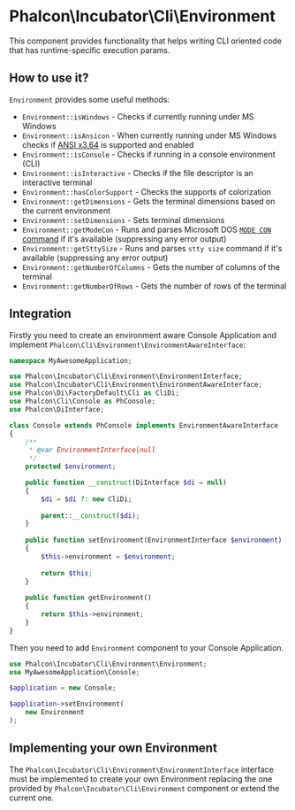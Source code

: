 # Phalcon\Incubator\Cli\Environment

This component provides functionality that helps writing CLI oriented code that has runtime-specific execution params.

## How to use it?

`Environment` provides some useful methods:

* `Environment::isWindows` - Checks if currently running under MS Windows
* `Environment::isAnsicon` - When currently running under MS Windows checks if [ANSI x3.64][1] is supported and enabled
* `Environment::isConsole` - Checks if running in a console environment (CLI)
* `Environment::isInteractive` - Checks if the file descriptor is an interactive terminal
* `Environment::hasColorSupport` - Checks the supports of colorization
* `Environment::getDimensions` - Gets the terminal dimensions based on the current environment
* `Environment::setDimensions` - Sets terminal dimensions
* `Environment::getModeCon` - Runs and parses Microsoft DOS [`MODE CON` command][2] if it's available (suppressing any error output)
* `Environment::getSttySize` - Runs and parses `stty size` command if it's available (suppressing any error output)
* `Environment::getNumberOfColumns` - Gets the number of columns of the terminal
* `Environment::getNumberOfRows` - Gets the number of rows of the terminal

## Integration

Firstly you need to create an environment aware Console Application and implement
`Phalcon\Cli\Environment\EnvironmentAwareInterface`:

```php
namespace MyAwesomeApplication;

use Phalcon\Incubator\Cli\Environment\EnvironmentInterface;
use Phalcon\Incubator\Cli\Environment\EnvironmentAwareInterface;
use Phalcon\Di\FactoryDefault\Cli as CliDi;
use Phalcon\Cli\Console as PhConsole;
use Phalcon\DiInterface;

class Console extends PhConsole implements EnvironmentAwareInterface
{
    /**
     * @var EnvironmentInterface|null
     */
    protected $environment;

    public function __construct(DiInterface $di = null)
    {
        $di = $di ?: new CliDi;
        
        parent::__construct($di);
    }
    
    public function setEnvironment(EnvironmentInterface $environment)
    {
        $this->environment = $environment;
        
        return $this;
    }
    
    public function getEnvironment()
    {
        return $this->environment;
    }
}
```

Then you need to add `Environment` component to your Console Application.

```php
use Phalcon\Incubator\Cli\Environment\Environment;
use MyAwesomeApplication\Console;

$application = new Console;

$application->setEnvironment(
    new Environment
);
```

## Implementing your own Environment

The `Phalcon\Incubator\Cli\Environment\EnvironmentInterface` interface must be implemented to create your own Environment
replacing the one provided by `Phalcon\Incubator\Cli\Environment` component or extend the current one.

[1]: http://vt100.net/annarbor/aaa-ug/section13.html
[2]: https://technet.microsoft.com/en-us/library/bb490932.aspx
